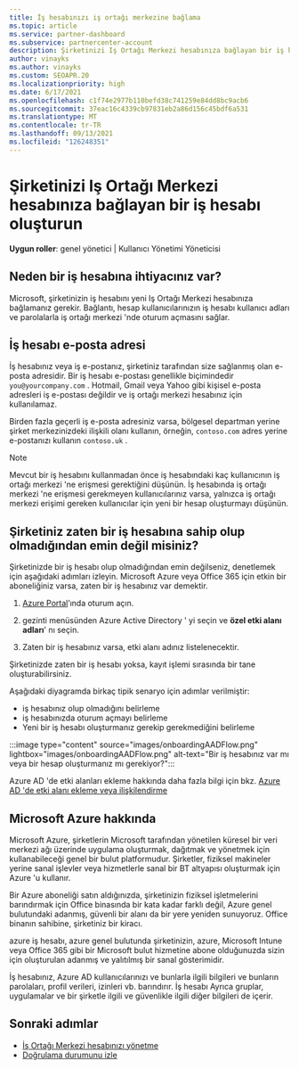 ```yaml
---
title: İş hesabınızı iş ortağı merkezine bağlama
ms.topic: article
ms.service: partner-dashboard
ms.subservice: partnercenter-account
description: Şirketinizi Iş Ortağı Merkezi hesabınıza bağlayan bir iş hesabı oluşturun. Bu, şirketinizdeki çalışanların Iş Ortağı Merkezi 'ne erişmesini sağlar.
author: vinayks
ms.author: vinayks
ms.custom: SEOAPR.20
ms.localizationpriority: high
ms.date: 6/17/2021
ms.openlocfilehash: c1f74e2977b110befd38c741259e84dd8bc9acb6
ms.sourcegitcommit: 37eac16c4339cb97831eb2a86d156c45bdf6a531
ms.translationtype: MT
ms.contentlocale: tr-TR
ms.lasthandoff: 09/13/2021
ms.locfileid: "126248351"
---
```

# <a name="create-a-work-account-that-links-your-company-to-your-partner-center-account"></a>Şirketinizi Iş Ortağı Merkezi hesabınıza bağlayan bir iş hesabı oluşturun

**Uygun roller**: genel yönetici | Kullanıcı Yönetimi Yöneticisi

## <a name="why-you-need-a-work-account"></a>Neden bir iş hesabına ihtiyacınız var?

Microsoft, şirketinizin iş hesabını yeni Iş Ortağı Merkezi hesabınıza bağlamanız gerekir. Bağlantı, hesap kullanıcılarınızın iş hesabı kullanıcı adları ve parolalarla iş ortağı merkezi 'nde oturum açmasını sağlar.

## <a name="the-work-account-email-address"></a>İş hesabı e-posta adresi

İş hesabınız veya iş e-postanız, şirketiniz tarafından size sağlanmış olan e-posta adresidir. Bir iş hesabı e-postası genellikle biçimindedir `you@yourcompany.com` . Hotmail, Gmail veya Yahoo gibi kişisel e-posta adresleri iş e-postası değildir ve iş ortağı merkezi hesabınız için kullanılamaz.

Birden fazla geçerli iş e-posta adresiniz varsa, bölgesel departman yerine şirket merkezinizdeki ilişkili olanı kullanın, örneğin, `contoso.com` adres yerine e-postanızı kullanın `contoso.uk` .

> [!NOTE]  
> Mevcut bir iş hesabını kullanmadan önce iş hesabındaki kaç kullanıcının iş ortağı merkezi 'ne erişmesi gerektiğini düşünün. İş hesabında iş ortağı merkezi 'ne erişmesi gerekmeyen kullanıcılarınız varsa, yalnızca iş ortağı merkezi erişimi gereken kullanıcılar için yeni bir hesap oluşturmayı düşünün.

## <a name="not-sure-if-your-company-already-has-a-work-account"></a>Şirketiniz zaten bir iş hesabına sahip olup olmadığından emin değil misiniz?

Şirketinizde bir iş hesabı olup olmadığından emin değilseniz, denetlemek için aşağıdaki adımları izleyin. Microsoft Azure veya Office 365 için etkin bir aboneliğiniz varsa, zaten bir iş hesabınız var demektir.

1. [Azure Portal](https://portal.azure.com)’ında oturum açın.

2. gezinti menüsünden Azure Active Directory ' yi seçin ve **özel etki alanı adları**' nı seçin.

3. Zaten bir iş hesabınız varsa, etki alanı adınız listelenecektir.

Şirketinizde zaten bir iş hesabı yoksa, kayıt işlemi sırasında bir tane oluşturabilirsiniz.

Aşağıdaki diyagramda birkaç tipik senaryo için adımlar verilmiştir:

- iş hesabınız olup olmadığını belirleme
- iş hesabınızda oturum açmayı belirleme
- Yeni bir iş hesabı oluşturmanız gerekip gerekmediğini belirleme

:::image type="content" source="images/onboardingAADFlow.png" lightbox="images/onboardingAADFlow.png" alt-text="Bir iş hesabınız var mı veya bir hesap oluşturmanız mı gerekiyor?":::

Azure AD 'de etki alanları ekleme hakkında daha fazla bilgi için bkz. [Azure AD 'de etki alanı ekleme veya ilişkilendirme](/azure/active-directory/active-directory-add-domain)

## <a name="about-microsoft-azure"></a>Microsoft Azure hakkında

Microsoft Azure, şirketlerin Microsoft tarafından yönetilen küresel bir veri merkezi ağı üzerinde uygulama oluşturmak, dağıtmak ve yönetmek için kullanabileceği genel bir bulut platformudur. Şirketler, fiziksel makineler yerine sanal işlevler veya hizmetlerle sanal bir BT altyapısı oluşturmak için Azure 'u kullanır.

Bir Azure aboneliği satın aldığınızda, şirketinizin fiziksel işletmelerini barındırmak için Office binasında bir kata kadar farklı değil, Azure genel bulutundaki adanmış, güvenli bir alanı da bir yere yeniden sunuyoruz. Office binanın sahibine, şirketiniz bir kiracı.

azure iş hesabı, azure genel bulutunda şirketinizin, azure, Microsoft Intune veya Office 365 gibi bir Microsoft bulut hizmetine abone olduğunuzda sizin için oluşturulan adanmış ve yalıtılmış bir sanal gösterimidir.

İş hesabınız, Azure AD kullanıcılarınızı ve bunlarla ilgili bilgileri ve bunların parolaları, profil verileri, izinleri vb. barındırır. İş hesabı Ayrıca gruplar, uygulamalar ve bir şirketle ilgili ve güvenlikle ilgili diğer bilgileri de içerir.

## <a name="next-steps"></a>Sonraki adımlar

- [İş Ortağı Merkezi hesabınızı yönetme](partner-center-account-setup.md)
- [Doğrulama durumunu izle](verification-responses.md)
